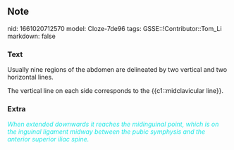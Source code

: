 ## Note
nid: 1661020712570
model: Cloze-7de96
tags: GSSE::!Contributor::Tom_Li
markdown: false

### Text
Usually nine regions of the abdomen are delineated by two vertical and two horizontal lines. 

The vertical line on each side corresponds to the {{c1::midclavicular line}}.

### Extra
<i><font color="#1DE7E5">When extended downwards it reaches the
midinguinal point, which is on the inguinal ligament midway between
the pubic symphysis and the anterior superior iliac
spine.</font></i>
